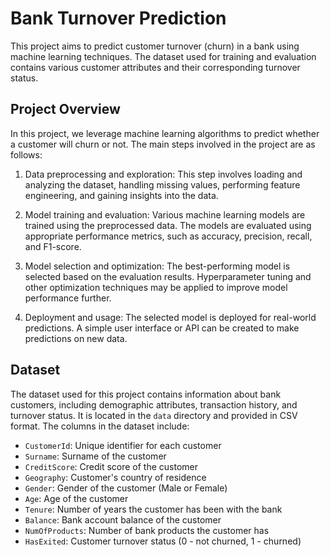 # Bank Turnover Prediction

This project aims to predict customer turnover (churn) in a bank using machine learning techniques. The dataset used for training and evaluation contains various customer attributes and their corresponding turnover status.


## Project Overview

In this project, we leverage machine learning algorithms to predict whether a customer will churn or not. The main steps involved in the project are as follows:

1. Data preprocessing and exploration: This step involves loading and analyzing the dataset, handling missing values, performing feature engineering, and gaining insights into the data.

2. Model training and evaluation: Various machine learning models are trained using the preprocessed data. The models are evaluated using appropriate performance metrics, such as accuracy, precision, recall, and F1-score.

3. Model selection and optimization: The best-performing model is selected based on the evaluation results. Hyperparameter tuning and other optimization techniques may be applied to improve model performance further.

4. Deployment and usage: The selected model is deployed for real-world predictions. A simple user interface or API can be created to make predictions on new data.

## Dataset

The dataset used for this project contains information about bank customers, including demographic attributes, transaction history, and turnover status. It is located in the `data` directory and provided in CSV format. The columns in the dataset include:

- `CustomerId`: Unique identifier for each customer
- `Surname`: Surname of the customer
- `CreditScore`: Credit score of the customer
- `Geography`: Customer's country of residence
- `Gender`: Gender of the customer (Male or Female)
- `Age`: Age of the customer
- `Tenure`: Number of years the customer has been with the bank
- `Balance`: Bank account balance of the customer
- `NumOfProducts`: Number of bank products the customer has
- `HasExited`: Customer turnover status (0 - not churned, 1 - churned)


